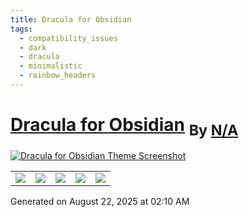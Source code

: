 ```yaml
---
title: Dracula for Obsidian
tags:
  - compatibility_issues
  - dark
  - dracula
  - minimalistic
  - rainbow_headers
---
```

<div style="theme_page_template_version_1"> </div>

<h1>
    <a href="jarodise/Dracula-for-Obsidian.md">Dracula for Obsidian</a>
    <sub>By <a href="https://github.com/N/A">N/A</a></sub>
</h1>

[![Dracula for Obsidian Theme Screenshot](screencap.jpg)](jarodise/Dracula-for-Obsidian.md)


<div class="inforow">
    <table>
        <tbody>
            <tr>
                <td><img src="https://img.shields.io/github/stars/?color=573E7A&amp;logo=github&amp;style=for-the-badge"></td>
                <td><img src="https://img.shields.io/github/issues/?color=573E7A&amp;logo=github&amp;style=for-the-badge"></td>
                <td><img src="https://img.shields.io/github/issues-pr/?color=573E7A&amp;logo=github&amp;style=for-the-badge"></td>
                <td><img src="https://img.shields.io/badge/Created%20on-Unknown-blue?color=573E7A&amp;logo=github&amp;style=for-the-badge"></td>
                <td><img src="https://img.shields.io/github/last-commit/?color=573E7A&amp;label=last%20update&amp;logo=github&amp;style=for-the-badge"></td>
            </tr>
        </tbody>
    </table>
</div>

Generated on August 22, 2025 at 02:10 AM
